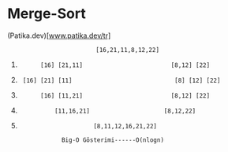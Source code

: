 # Merge-Sort

(Patika.dev)[www.patika.dev/tr]


                             [16,21,11,8,12,22]
 1.           [16] [21,11]                         [8,12] [22]
 2.      [16] [21] [11]                             [8] [12] [22]
 3.           [16] [11,21]                         [8,12] [22]
 4.               [11,16,21]                     [8,12,22]
 5.                          [8,11,12,16,21,22]
 
                    Big-O Gösterimi------O(nlogn)
